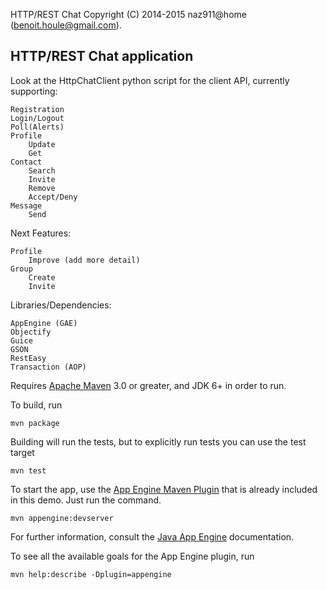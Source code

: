 HTTP/REST Chat
Copyright (C) 2014-2015 naz911@home (benoit.houle@gmail.com).

## HTTP/REST Chat application

Look at the HttpChatClient python script for the client API, currently supporting:

    Registration
    Login/Logout
    Poll(Alerts)
    Profile
        Update
        Get
    Contact
        Search
        Invite
        Remove
        Accept/Deny
    Message
        Send

Next Features:

    Profile
        Improve (add more detail)
    Group
        Create
        Invite

Libraries/Dependencies:

    AppEngine (GAE)
    Objectify
    Guice
    GSON
    RestEasy
    Transaction (AOP)

Requires [Apache Maven](http://maven.apache.org) 3.0 or greater, and JDK 6+ in order to run.

To build, run

    mvn package

Building will run the tests, but to explicitly run tests you can use the test target

    mvn test

To start the app, use the [App Engine Maven Plugin](http://code.google.com/p/appengine-maven-plugin/) that is already included in this demo.  Just run the command.

    mvn appengine:devserver

For further information, consult the [Java App Engine](https://developers.google.com/appengine/docs/java/overview) documentation.

To see all the available goals for the App Engine plugin, run

    mvn help:describe -Dplugin=appengine
